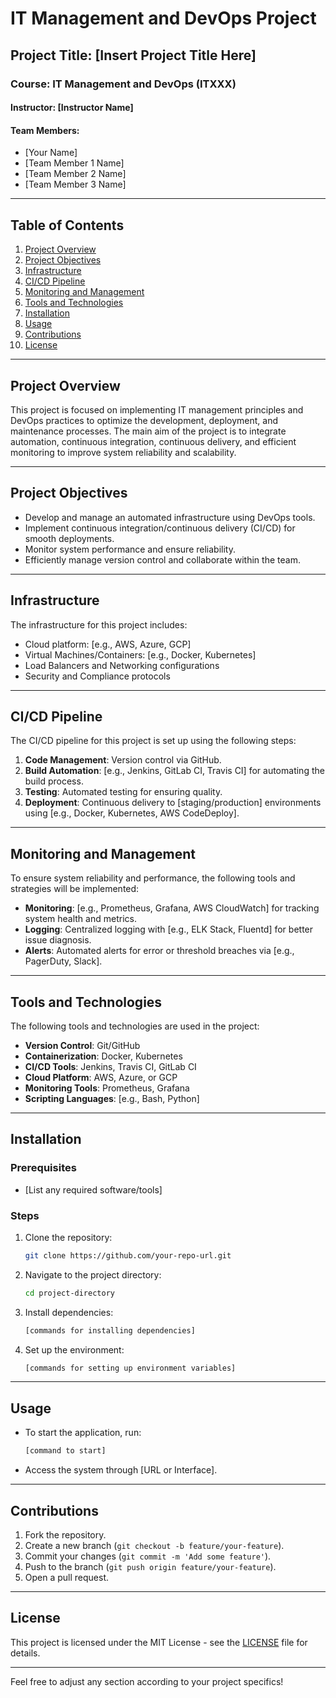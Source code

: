 

# IT Management and DevOps Project

## Project Title: [Insert Project Title Here]

### Course: IT Management and DevOps (ITXXX)

#### Instructor: [Instructor Name]

#### Team Members:
- [Your Name]
- [Team Member 1 Name]
- [Team Member 2 Name]
- [Team Member 3 Name]

---

## Table of Contents

1. [Project Overview](#project-overview)
2. [Project Objectives](#project-objectives)
3. [Infrastructure](#infrastructure)
4. [CI/CD Pipeline](#ci-cd-pipeline)
5. [Monitoring and Management](#monitoring-and-management)
6. [Tools and Technologies](#tools-and-technologies)
7. [Installation](#installation)
8. [Usage](#usage)
9. [Contributions](#contributions)
10. [License](#license)

---

## Project Overview

This project is focused on implementing IT management principles and DevOps practices to optimize the development, deployment, and maintenance processes. The main aim of the project is to integrate automation, continuous integration, continuous delivery, and efficient monitoring to improve system reliability and scalability.

---

## Project Objectives

- Develop and manage an automated infrastructure using DevOps tools.
- Implement continuous integration/continuous delivery (CI/CD) for smooth deployments.
- Monitor system performance and ensure reliability.
- Efficiently manage version control and collaborate within the team.

---

## Infrastructure

The infrastructure for this project includes:

- Cloud platform: [e.g., AWS, Azure, GCP]
- Virtual Machines/Containers: [e.g., Docker, Kubernetes]
- Load Balancers and Networking configurations
- Security and Compliance protocols

---

## CI/CD Pipeline

The CI/CD pipeline for this project is set up using the following steps:

1. **Code Management**: Version control via GitHub.
2. **Build Automation**: [e.g., Jenkins, GitLab CI, Travis CI] for automating the build process.
3. **Testing**: Automated testing for ensuring quality.
4. **Deployment**: Continuous delivery to [staging/production] environments using [e.g., Docker, Kubernetes, AWS CodeDeploy].

---

## Monitoring and Management

To ensure system reliability and performance, the following tools and strategies will be implemented:

- **Monitoring**: [e.g., Prometheus, Grafana, AWS CloudWatch] for tracking system health and metrics.
- **Logging**: Centralized logging with [e.g., ELK Stack, Fluentd] for better issue diagnosis.
- **Alerts**: Automated alerts for error or threshold breaches via [e.g., PagerDuty, Slack].

---

## Tools and Technologies

The following tools and technologies are used in the project:

- **Version Control**: Git/GitHub
- **Containerization**: Docker, Kubernetes
- **CI/CD Tools**: Jenkins, Travis CI, GitLab CI
- **Cloud Platform**: AWS, Azure, or GCP
- **Monitoring Tools**: Prometheus, Grafana
- **Scripting Languages**: [e.g., Bash, Python]

---

## Installation

### Prerequisites
- [List any required software/tools]

### Steps
1. Clone the repository:
   ```bash
   git clone https://github.com/your-repo-url.git
   ```
2. Navigate to the project directory:
   ```bash
   cd project-directory
   ```
3. Install dependencies:
   ```bash
   [commands for installing dependencies]
   ```
4. Set up the environment:
   ```bash
   [commands for setting up environment variables]
   ```

---

## Usage

- To start the application, run:
  ```bash
  [command to start]
  ```
- Access the system through [URL or Interface].

---

## Contributions

1. Fork the repository.
2. Create a new branch (`git checkout -b feature/your-feature`).
3. Commit your changes (`git commit -m 'Add some feature'`).
4. Push to the branch (`git push origin feature/your-feature`).
5. Open a pull request.

---

## License

This project is licensed under the MIT License - see the [LICENSE](LICENSE) file for details.

---

Feel free to adjust any section according to your project specifics!
